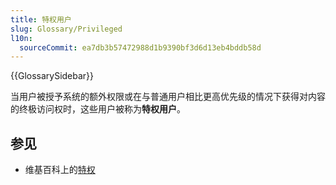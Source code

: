 ```yaml
---
title: 特权用户
slug: Glossary/Privileged
l10n:
  sourceCommit: ea7db3b57472988d1b9390bf3d6d13eb4bddb58d
---
```


{{GlossarySidebar}}

当用户被授予系统的额外权限或在与普通用户相比更高优先级的情况下获得对内容的终极访问权时，这些用户被称为**特权用户**。

## 参见

- 维基百科上的[特权](<https://en.wikipedia.org/wiki/特权_(Windows)>)
